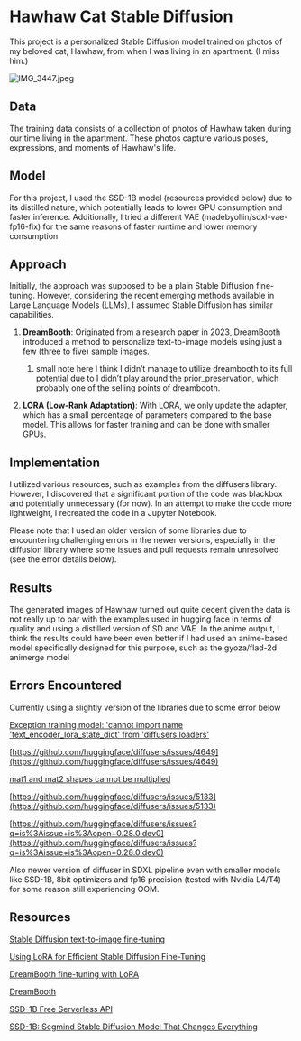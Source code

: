 # Hawhaw Cat Stable Diffusion

This project is a personalized Stable Diffusion model trained on photos of my beloved cat, Hawhaw, from when I was living in an apartment. (I miss him.)

![IMG_3447.jpeg](Readme%209ffaf6daf16749e691157001d20e30b6/IMG_3447.jpeg)

## Data

The training data consists of a collection of photos of Hawhaw taken during our time living in the apartment. These photos capture various poses, expressions, and moments of Hawhaw's life.

## Model

For this project, I used the SSD-1B model (resources provided below) due to its distilled nature, which potentially leads to lower GPU consumption and faster inference. Additionally, I tried a different VAE (madebyollin/sdxl-vae-fp16-fix) for the same reasons of faster runtime and lower memory consumption.

## Approach

Initially, the approach was supposed to be a plain Stable Diffusion fine-tuning. However, considering the recent emerging methods available in Large Language Models (LLMs), I assumed Stable Diffusion has similar capabilities.

1. **DreamBooth**: Originated from a research paper in 2023, DreamBooth introduced a method to personalize text-to-image models using just a few (three to five) sample images.
    1. small note here I think I didn’t manage to utilize dreambooth to its full potential due to I didn’t play around the prior_preservation, which probably one of the selling points of dreambooth.
    
2. **LORA (Low-Rank Adaptation)**: With LORA, we only update the adapter, which has a small percentage of parameters compared to the base model. This allows for faster training and can be done with smaller GPUs. 

## Implementation

I utilized various resources, such as examples from the diffusers library. However, I discovered that a significant portion of the code was blackbox and potentially unnecessary (for now). In an attempt to make the code more lightweight, I recreated the code in a Jupyter Notebook.

Please note that I used an older version of some libraries due to encountering challenging errors in the newer versions, especially in the diffusion library where some issues and pull requests remain unresolved (see the error details below).

## Results

The generated images of Hawhaw turned out quite decent given the data is not really up to par with the examples used in hugging face in terms of quality and using a distilled version of SD and VAE. In the anime output, I think the results could have been even better if I had used an anime-based model specifically designed for this purpose, such as the gyoza/flad-2d animerge model

## Errors Encountered

Currently using a slightly version of the libraries due to some error below

[Exception training model: 'cannot import name 'text_encoder_lora_state_dict' from 'diffusers.loaders'](https://www.reddit.com/r/DreamBooth/comments/187llaj/exception_training_model_cannot_import_name_text/)

[https://github.com/huggingface/diffusers/issues/4649](https://github.com/huggingface/diffusers/issues/4649)

[mat1 and mat2 shapes cannot be multiplied](https://www.reddit.com/r/StableDiffusion/comments/11m57w1/mat1_and_mat2_shapes_cannot_be_multiplied/)

[https://github.com/huggingface/diffusers/issues/5133](https://github.com/huggingface/diffusers/issues/5133)

[https://github.com/huggingface/diffusers/issues?q=is%3Aissue+is%3Aopen+0.28.0.dev0](https://github.com/huggingface/diffusers/issues?q=is%3Aissue+is%3Aopen+0.28.0.dev0)

Also newer version of diffuser in SDXL pipeline even with smaller models like SSD-1B, 8bit optimizers and fp16 precision (tested with Nvidia L4/T4) for some reason still experiencing OOM.

## Resources

[Stable Diffusion text-to-image fine-tuning](https://huggingface.co/docs/diffusers/v0.13.0/en/training/text2image)

[Using LoRA for Efficient Stable Diffusion Fine-Tuning](https://huggingface.co/blog/lora)

[DreamBooth fine-tuning with LoRA](https://huggingface.co/docs/peft/main/en/task_guides/dreambooth_lora)

[DreamBooth](https://huggingface.co/docs/diffusers/training/dreambooth)

[SSD-1B Free Serverless API](https://www.segmind.com/models/ssd-1b)

[SSD-1B: Segmind Stable Diffusion Model That Changes Everything](https://anakin.ai/blog/ssd-1b/)
